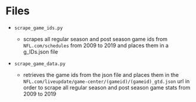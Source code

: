 # Files

* ```scrape_game_ids.py```

  * scrapes all regular season and post season game ids from ```NFL.com/schedules``` from 2009 to 2019 and places them in a g_IDs.json file

* ```scrape_game_data.py```

  * retrieves the game ids from the json file and places them in the ```NFL.com/liveupdate/game-center/(gameid)/(gameid)_gtd.json``` url 
in order to scrape all regular season and post season game stats from 2009 to 2019
